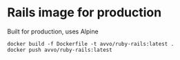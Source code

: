 # Rails image for production

Built for production, uses Alpine

```
docker build -f Dockerfile -t avvo/ruby-rails:latest .
docker push avvo/ruby-rails:latest
```

